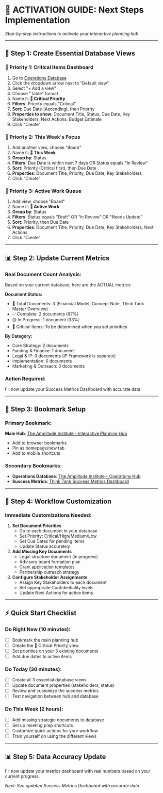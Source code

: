# 🔄 ACTIVATION GUIDE: Next Steps Implementation

*Step-by-step instructions to activate your interactive planning hub*

---

## 🎯 **Step 1: Create Essential Database Views**

### **🔴 Priority 1: Critical Items Dashboard**

1. Go to [Operations Database](The%20Amplitude%20Institute%20-%20Operations%20Hub%2093b7756b133547b5827eb593a4146d28.md)
2. Click the dropdown arrow next to "Default view"
3. Select "+ Add a view"
4. Choose "Table" format
5. Name it: **🔴 Critical Priority**
6. **Filters**: Priority equals "Critical"
7. **Sort**: Due Date (Ascending), then Priority
8. **Properties to show**: Document Title, Status, Due Date, Key Stakeholders, Next Actions, Budget Estimate
9. Click "Create"

### **📅 Priority 2: This Week's Focus**

1. Add another view, choose "Board"
2. Name it: **📅 This Week**
3. **Group by**: Status
4. **Filters**: Due Date is within next 7 days OR Status equals "In Review"
5. **Sort**: Priority (Critical first), then Due Date
6. **Properties**: Document Title, Priority, Due Date, Key Stakeholders
7. Click "Create"

### **🔄 Priority 3: Active Work Queue**

1. Add view, choose "Board"
2. Name it: **🔄 Active Work**
3. **Group by**: Status
4. **Filters**: Status equals "Draft" OR "In Review" OR "Needs Update"
5. **Sort**: Priority, then Due Date
6. **Properties**: Document Title, Priority, Due Date, Key Stakeholders, Next Actions
7. Click "Create"

---

## 📊 **Step 2: Update Current Metrics**

### **Real Document Count Analysis:**

Based on your current database, here are the ACTUAL metrics:

**Document Status:**

- 📄 Total Documents: 3 (Financial Model, Concept Note, Think Tank Master Overview)
- ✅ Complete: 2 documents (67%)
- 🟡 In Progress: 1 document (33%)
- 🔴 Critical Items: To be determined when you set priorities

**By Category:**

- Core Strategy: 2 documents
- Funding & Finance: 1 document
- Legal & IP: 0 documents (IP Framework is separate)
- Implementation: 0 documents
- Marketing & Outreach: 0 documents

### **Action Required:**

I'll now update your Success Metrics Dashboard with accurate data.

---

## 🎯 **Step 3: Bookmark Setup**

### **Primary Bookmark:**

**Main Hub**: [The Amplitude Institute - Interactive Planning Hub](%F0%9F%8F%A2%20The%20Amplitude%20Institute%20-%20Interactive%20Planning%20H%2025967e49e1e181649979f48154dbb0aa.md)

- Add to browser bookmarks
- Pin as homepage/new tab
- Add to mobile shortcuts

### **Secondary Bookmarks:**

- **Operations Database**: [The Amplitude Institute - Operations Hub](The%20Amplitude%20Institute%20-%20Operations%20Hub%2093b7756b133547b5827eb593a4146d28.md)
- **Success Metrics**: [Think Tank Success Metrics Dashboard](%F0%9F%8E%AF%20Think%20Tank%20Success%20Metrics%20Dashboard%2025967e49e1e181e8928ef0fd74917648.md)

---

## 🔧 **Step 4: Workflow Customization**

### **Immediate Customizations Needed:**

1. **Set Document Priorities**
    - Go to each document in your database
    - Set Priority: Critical/High/Medium/Low
    - Set Due Dates for pending items
    - Update Status accurately
2. **Add Missing Key Documents**
    - Legal structure document (in progress)
    - Advisory board formation plan
    - Grant application templates
    - Partnership outreach strategy
3. **Configure Stakeholder Assignments**
    - Assign Key Stakeholders to each document
    - Set appropriate Confidentiality levels
    - Update Next Actions for active items

---

## ⚡ **Quick Start Checklist**

### **Do Right Now (10 minutes):**

- [ ]  Bookmark the main planning hub
- [ ]  Create the 🔴 Critical Priority view
- [ ]  Set priorities on your 3 existing documents
- [ ]  Add due dates to active items

### **Do Today (30 minutes):**

- [ ]  Create all 3 essential database views
- [ ]  Update document properties (stakeholders, status)
- [ ]  Review and customize the success metrics
- [ ]  Test navigation between hub and database

### **Do This Week (2 hours):**

- [ ]  Add missing strategic documents to database
- [ ]  Set up meeting prep shortcuts
- [ ]  Customize quick actions for your workflow
- [ ]  Train yourself on using the different views

---

## 📊 **Step 5: Data Accuracy Update**

I'll now update your metrics dashboard with real numbers based on your current progress.

*Next: See updated Success Metrics Dashboard with accurate data*